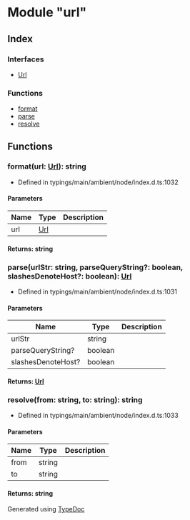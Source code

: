 # Module "url"


## Index

### Interfaces
* [Url](../interfaces/_typings_main_ambient_node_index_d_._url_.url.md)

### Functions
* [format](_typings_main_ambient_node_index_d_._url_.md#format)
* [parse](_typings_main_ambient_node_index_d_._url_.md#parse)
* [resolve](_typings_main_ambient_node_index_d_._url_.md#resolve)

## Functions

### format(url: [Url](../interfaces/_typings_main_ambient_node_index_d_._url_.url.md)): string
  
* Defined in typings/main/ambient/node/index.d.ts:1032


#### Parameters

| Name | Type | Description |
| ---- | ---- | ---- |
| url | [Url](../interfaces/_typings_main_ambient_node_index_d_._url_.url.md)|  |

#### Returns: string

### parse(urlStr: string, parseQueryString?: boolean, slashesDenoteHost?: boolean): [Url](../interfaces/_typings_main_ambient_node_index_d_._url_.url.md)
  
* Defined in typings/main/ambient/node/index.d.ts:1031


#### Parameters

| Name | Type | Description |
| ---- | ---- | ---- |
| urlStr | string|  |
| parseQueryString? | boolean|  |
| slashesDenoteHost? | boolean|  |

#### Returns: [Url](../interfaces/_typings_main_ambient_node_index_d_._url_.url.md)

### resolve(from: string, to: string): string
  
* Defined in typings/main/ambient/node/index.d.ts:1033


#### Parameters

| Name | Type | Description |
| ---- | ---- | ---- |
| from | string|  |
| to | string|  |

#### Returns: string


Generated using [TypeDoc](http://typedoc.io)
